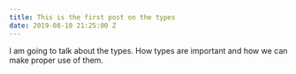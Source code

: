 ```yaml
---
title: This is the first post on the types
date: 2019-08-10 21:25:00 Z
---
```


I am going to talk about the types. How types are important and how we can make proper use of them.